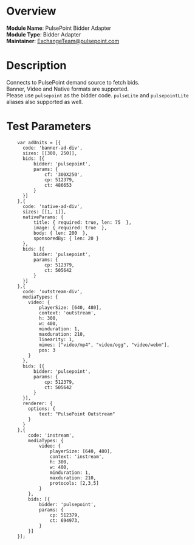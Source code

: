 # Overview

**Module Name**: PulsePoint Bidder Adapter  
**Module Type**: Bidder Adapter  
**Maintainer**: ExchangeTeam@pulsepoint.com  

# Description

Connects to PulsePoint demand source to fetch bids.  
Banner, Video and Native formats are supported.  
Please use ```pulsepoint``` as the bidder code.
```pulseLite``` and ```pulsepointLite``` aliases also supported as well.

# Test Parameters
```
    var adUnits = [{
      code: 'banner-ad-div',
      sizes: [[300, 250]],
      bids: [{
          bidder: 'pulsepoint',
          params: { 
              cf: '300X250',
              cp: 512379,
              ct: 486653
          }
      }]
    },{
      code: 'native-ad-div',
      sizes: [[1, 1]],
      nativeParams: {
          title: { required: true, len: 75  },
          image: { required: true  },
          body: { len: 200  },
          sponsoredBy: { len: 20 }
      },
      bids: [{
          bidder: 'pulsepoint',
          params: { 
              cp: 512379,
              ct: 505642
          }
      }]
    },{
      code: 'outstream-div',
      mediaTypes: {
        video: {
            playerSize: [640, 480],
            context: 'outstream',
            h: 300,
            w: 400,
            minduration: 1,
            maxduration: 210,
            linearity: 1,
            mimes: ["video/mp4", "video/ogg", "video/webm"],
            pos: 3
        }
      },
      bids: [{
          bidder: 'pulsepoint',
          params: { 
              cp: 512379,
              ct: 505642
          }
      }],
      renderer: {
        options: {
            text: "PulsePoint Outstream"
        }
      }
    },{
        code: 'instream',
        mediaTypes: {
            video: {
                playerSize: [640, 480],
                context: 'instream',
                h: 300,
                w: 400,
                minduration: 1,
                maxduration: 210,
                protocols: [2,3,5]
            }
        },
        bids: [{
            bidder: 'pulsepoint',
            params: {
                cp: 512379,
                ct: 694973, 
            }
        }]
    }];
```
